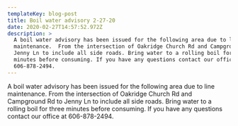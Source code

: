 ```yaml
---
templateKey: blog-post
title: Boil water advisory 2-27-20
date: 2020-02-27T14:57:52.972Z
description: >
  A boil water advisory has been issued for the following area due to line
  maintenance.  From the intersection of Oakridge Church Rd and Campground Rd to
  Jenny Ln to include all side roads. Bring water to a rolling boil for three
  minutes before consuming. If you have any questions contact our office at
  606-878-2494.
---
```

A boil water advisory has been issued for the following area due to line maintenance.  From the intersection of Oakridge Church Rd and Campground Rd to Jenny Ln to include all side roads. Bring water to a rolling boil for three minutes before consuming. If you have any questions contact our office at 606-878-2494.
